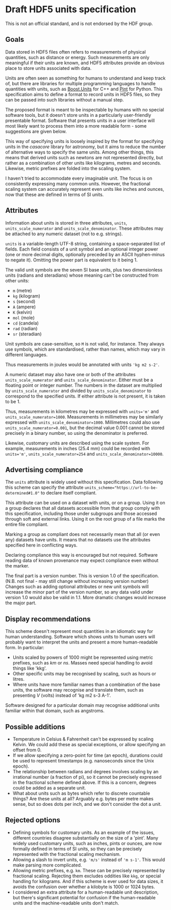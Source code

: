 # Draft HDF5 units specification

This is not an official standard, and is not endorsed by the HDF group.

## Goals

Data stored in HDF5 files often refers to measurements of physical quantities,
such as distance or energy. Such measurements are only meaningful if their units
are known, and HDF5 attributes provide an obvious place to store units associated
with data.

Units are often seen as something for humans to understand and keep track of,
but there are libraries for multiple programming languages to handle
quantities with units, such as [Boost.Units](http://boost.org/libs/units)
for C++ and [Pint](https://pypi.org/project/Pint/) for Python.
This specification aims to define a format to record units in HDF5 files,
so they can be passed into such libraries without a manual step.

The proposed format is meant to be inspectable by humans with no special
software tools, but it doesn't store units in a particularly user-friendly
presentable format. Software that presents units in a user interface
will most likely want to process them into a more readable form -
some suggestions are given below.

This way of specifying units is loosely inspired by the format for specifying
units in the *casacore* library for astronomy, but it aims to
reduce the number of alternative ways to specify the same units.
Among other things, this means that derived units such as newtons are
not represented directly, but rather as a combination of other units
like kilograms, metres and seconds.
Likewise, metric prefixes are folded into the scaling system.

I haven't tried to accommodate every imaginable unit.
The focus is on consistently expressing many common units.
However, the fractional scaling system can accurately represent
even units like inches and ounces, now that these are defined
in terms of SI units.

## Attributes

Information about units is stored in three attributes, `units`,
`units_scale_numerator` and `units_scale_denominator`.
These attributes may be attached to any numeric dataset (not to e.g. strings).

`units` is a variable-length UTF-8 string, containing a space-separated list of fields.
Each field consists of a unit symbol and an optional integer power
(one or more decimal digits, optionally preceded by an ASCII hyphen-minus to negate it).
Omitting the power part is equivalent to it being 1.

The valid unit symbols are the seven SI base units, plus two dimensionless units
(radians and steradians) whose meaning can't be constructed from other units:

- `m` (metre)
- `kg` (kilogram)
- `s` (second)
- `A` (ampere)
- `K` (kelvin)
- `mol` (mole)
- `cd` (candela)
- `rad` (radian)
- `sr` (steradian)

Unit symbols are case-sensitive, so `M` is not valid, for instance.
They always use symbols, which are standardised, rather than names, which may vary
in different languages.

Thus measurements in joules would be annotated with units `'kg m2 s-2'`.

A numeric dataset may also have one or both of the attributes `units_scale_numerator`
and `units_scale_denominator`. Either must be a floating point or integer number.
The numbers in the dataset are multiplied by `units_scale_numerator` and divided by
`units_scale_denominator` to correspond to the specified units. If either attribute
is not present, it is taken to be 1.

Thus, measurements in kilometres may be expressed with `units='m'` and
`units_scale_numerator=1000`.
Measurements in millimetres may be similarly expressed with `units_scale_denominator=1000`.
Millimetres could also use `units_scale_numerator=0.001`, but the decimal value 0.001
cannot be stored precisely in a binary number, so using the denominator is
preferred.

Likewise, customary units are described using the scale system.
For example, measurements in inches (25.4 mm) could be recorded
with `units='m'`, `units_scale_numerator=254` and `units_scale_denominator=10000`.

## Advertising compliance

The `units` attribute is widely used without this specification.
Data following this scheme can specify the attribute
`units_scheme="https://url-to-be-determined#1.0"` to declare itself compliant.

This attribute can be used on a dataset with units, or on a group.
Using it on a group declares that all datasets accessible from
that group comply with this specification, including those under
subgroups and those accessed through soft and external links.
Using it on the root group of a file marks the entire file
compliant.

Marking a group as compliant does not necessarily mean that all
(or even any) datasets have units. It means that no datasets use
the attributes specified here in conflicting ways.

Declaring compliance this way is encouraged but not required.
Software reading data of known provenance may expect compliance
even without the marker.

The final part is a version number. This is version 1.0 of the specification.
(N.B. not final - may still change without increasing version number)
Changes such as adding optional attributes or new unit symbols will increase the minor
part of the version number, so any data valid under version 1.0 would also be valid in 1.1.
More dramatic changes would increase the major part.

## Display recommendations

This scheme doesn't represent most quantities in an idiomatic way for human understanding.
Software which shows units to human users will probably want to interpret the
units and present a more human-readable form. In particular:

- Units scaled by powers of 1000 might be represented using metric prefixes,
  such as *km* or *ns*. Masses need special handling to avoid things like
  'kkg'.
- Other specific units may be recognised by scaling, such as hours or litres.
- Where units have more familiar names than a combination of the base units,
  the software may recognise and translate them, such as presenting *V* (volts)
  instead of 'kg m2 s-3 A-1'.

Software designed for a particular domain may recognise additional units
familiar within that domain, such as angstroms.

## Possible additions

- Temperature in Celsius & Fahrenheit can't be expressed by scaling Kelvin.
  We could add these as special exceptions, or allow specifying an offset from 0.
- If we allow specifying a zero-point for time (an epoch), durations could be used to
  represent timestamps (e.g. nanoseconds since the Unix epoch).
- The relationship between radians and degrees involves scaling by an irrational number
  (a fraction of pi), so it cannot be precisely expressed in the fractional scheme
  defined above. If this is a concern, degrees could be added as a separate unit.
- What about units such as bytes which refer to discrete countable things?
  Are these units at all? Arguably e.g. bytes per metre makes sense, but
  so does dots per inch, and we don't consider the dot a unit.

## Rejected options

- Defining symbols for customary units. As an example of the issues, different
  countries disagree substantially on the size of a 'pint'. Many widely used
  customary units, such as inches, pints or ounces, are now formally defined
  in terms of SI units, so they can be precisely represented with the fractional
  scaling mechanism.
- Allowing a slash to invert units, e.g. `'m/s'` instead of `'m s-1'`.
  This would make parsing more complicated.
- Allowing metric prefixes, e.g. `km`. These can be precisely represented by
  fractional scaling. Rejecting them excludes oddities like `kkg`, or
  special handling for kilograms. And if this scheme is ever used for data
  sizes, it avoids the confusion over whether a kilobyte is 1000 or 1024
  bytes.
- I considered an extra attribute for a human-readable unit description,
  but there's significant potential for confusion if the human-readable
  units and the machine-readable units don't match.

